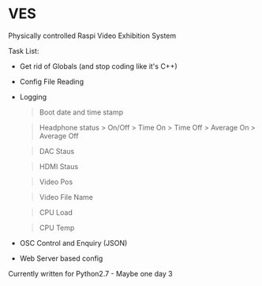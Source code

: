 # VES
Physically controlled Raspi Video Exhibition System

Task List:
- Get rid of Globals (and stop coding like it's C++)
- Config File Reading
- Logging
	 > Boot date and time stamp
   
   > Headphone status
		 > On/Off
		 > Time On
		 > Time Off
		 > Average On
		 > Average Off
     
	 > DAC Staus
   
	 > HDMI Staus
   
	 > Video Pos
   
	 > Video File Name
   
	 > CPU Load
   
	 > CPU Temp
   
- OSC Control and Enquiry (JSON)
- Web Server based config

Currently written for Python2.7 - Maybe one day 3
